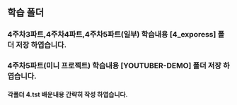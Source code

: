 ## 학습 폴더
### 4주차3파트,4주차4파트,4주차5파트(일부) 학습내용 [4_exporess] 폴더 저장 하엽습니다.

### 4주차5파트(미니 프로젝트) 학습내용 [YOUTUBER-DEMO] 폴더 저장 하엽습니다.
#### 각폴더 4.tst 배운내용 간략히 작성 하엽습니다.
